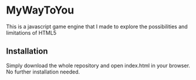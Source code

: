 MyWayToYou
==========

This is a javascript game engine that I made to explore the possibilities and limitations of HTML5

Installation
------------

Simply download the whole repository and open index.html in your browser. No further installation needed.
